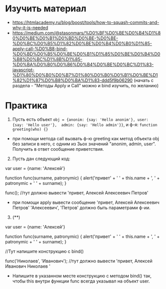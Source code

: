 ﻿# Изучить материал
* https://htmlacademy.ru/blog/boost/tools/how-to-squash-commits-and-why-it-is-needed
* https://medium.com/@stasonmars/%D0%BF%D0%BE%D0%B4%D1%80%D0%BE%D0%B1%D0%BD%D0%BE-%D0%BE-%D0%BC%D0%B5%D1%82%D0%BE%D0%B4%D0%B0%D1%85-apply-call-%D0%B8-bind-%D0%BD%D0%B5%D0%BE%D0%B1%D1%85%D0%BE%D0%B4%D0%B8%D0%BC%D1%8B%D1%85-%D0%BA%D0%B0%D0%B6%D0%B4%D0%BE%D0%BC%D1%83-javascript-%D1%80%D0%B0%D0%B7%D1%80%D0%B0%D0%B1%D0%BE%D1%82%D1%87%D0%B8%D0%BA%D1%83-ddd5f9b06290 (начать с раздела - "Методы Apply и Call" можно и bind изучить, по желанию)



# Практика

1) Пусть есть объект `obj = {anonim: {say: 'Hello anonim'}, user: {say: 'Hello user'},  admin: {say: 'Hello admin'}}`, и ф-я: `function greeting(who) {}`

* при помощи метода call вызвать ф-ю greeting как метод объекта obj без записи в него, с одним из 3ьох значений "anonim, admin, user". Получить в ответ сообщение приветствия.

2) Пусть дан следующий код:


var user = {name: 'Алексей'}

function func(surname, patronymic) {
	alert('привет' + ' ' + this.name + ', ' + patronymic + ' ' + surname);
}

func(); //тут должно вывести 'привет, Алексей Алексеевич Петров'

* при помощи apply вывести сообщение 'привет, Алексей Алексеевич Петров'
'Алексеевич', 'Петров' должно быть параметрами ф-ии.

3) (**) 

var user = {name: 'Алексей'}

function func(surname, patronymic) {
    alert('привет' + ' ' + this.name + ', ' + patronymic + ' ' + surname);
}

//Тут напишите конструкцию с bind()

func('Николаев', 'Иванович'); //тут должно вывести 'привет, Алексей Иванович Николаев '

* Напишите в указанном месте конструкцию с методом bind() так, чтобы this внутри функции func всегда указывал на объект user.
